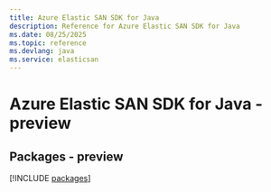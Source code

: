 ```yaml
---
title: Azure Elastic SAN SDK for Java
description: Reference for Azure Elastic SAN SDK for Java
ms.date: 08/25/2025
ms.topic: reference
ms.devlang: java
ms.service: elasticsan
---
```

# Azure Elastic SAN SDK for Java - preview
## Packages - preview
[!INCLUDE [packages](elastic-san-index.md)]